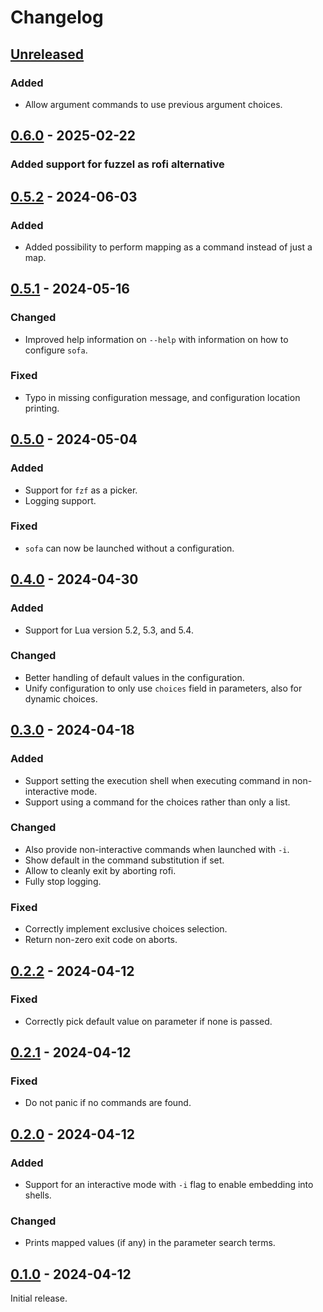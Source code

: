 # Changelog

## [Unreleased]

### Added

- Allow argument commands to use previous argument choices.

## [0.6.0] - 2025-02-22

### Added support for fuzzel as rofi alternative

## [0.5.2] - 2024-06-03

### Added

- Added possibility to perform mapping as a command instead of just a map.

## [0.5.1] - 2024-05-16

### Changed

- Improved help information on `--help` with information on how to configure `sofa`.

### Fixed

- Typo in missing configuration message, and configuration location printing.

## [0.5.0] - 2024-05-04

### Added

- Support for `fzf` as a picker.
- Logging support.

### Fixed

- `sofa` can now be launched without a configuration.

## [0.4.0] - 2024-04-30

### Added

- Support for Lua version 5.2, 5.3, and 5.4.

### Changed

- Better handling of default values in the configuration.
- Unify configuration to only use `choices` field in parameters, also for dynamic choices.

## [0.3.0] - 2024-04-18

### Added

- Support setting the execution shell when executing command in non-interactive mode.
- Support using a command for the choices rather than only a list.

### Changed

- Also provide non-interactive commands when launched with `-i`.
- Show default in the command substitution if set.
- Allow to cleanly exit by aborting rofi.
- Fully stop logging.

### Fixed

- Correctly implement exclusive choices selection.
- Return non-zero exit code on aborts.

## [0.2.2] - 2024-04-12

### Fixed

- Correctly pick default value on parameter if none is passed.

## [0.2.1] - 2024-04-12

### Fixed

- Do not panic if no commands are found.

## [0.2.0] - 2024-04-12

### Added

- Support for an interactive mode with `-i` flag to enable embedding into shells.

### Changed

- Prints mapped values (if any) in the parameter search terms.

## [0.1.0] - 2024-04-12

Initial release.

[unreleased]: https://github.com/f4z3r/sofa/compare/v0.6.0...main
[0.6.0]: https://github.com/dadez/sofa/compare/v0.5.2...v0.6.0
[0.5.2]: https://github.com/f4z3r/sofa/compare/v0.5.1...v0.5.2
[0.5.1]: https://github.com/f4z3r/sofa/compare/v0.5.0...v0.5.1
[0.5.0]: https://github.com/f4z3r/sofa/compare/v0.4.0...v0.5.0
[0.4.0]: https://github.com/f4z3r/sofa/compare/v0.3.0...v0.4.0
[0.3.0]: https://github.com/f4z3r/sofa/compare/v0.2.2...v0.3.0
[0.2.2]: https://github.com/f4z3r/sofa/compare/v0.2.1...v0.2.2
[0.2.1]: https://github.com/f4z3r/sofa/compare/v0.2.0...v0.2.1
[0.2.0]: https://github.com/f4z3r/sofa/compare/v0.1.0...v0.2.0
[0.1.0]: https://github.com/f4z3r/sofa/releases/tag/v0.1.0
